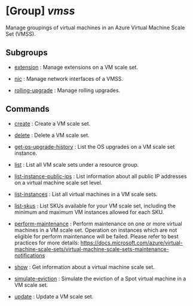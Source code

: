 # [Group] _vmss_

Manage groupings of virtual machines in an Azure Virtual Machine Scale Set (VMSS).

## Subgroups

- [extension](/Commands/vmss/extension/readme.md)
: Manage extensions on a VM scale set.

- [nic](/Commands/vmss/nic/readme.md)
: Manage network interfaces of a VMSS.

- [rolling-upgrade](/Commands/vmss/rolling-upgrade/readme.md)
: Manage rolling upgrades.

## Commands

- [create](/Commands/vmss/_create.md)
: Create a VM scale set.

- [delete](/Commands/vmss/_delete.md)
: Delete a VM scale set.

- [get-os-upgrade-history](/Commands/vmss/_get-os-upgrade-history.md)
: List the OS upgrades on a VM scale set instance.

- [list](/Commands/vmss/_list.md)
: List all VM scale sets under a resource group.

- [list-instance-public-ips](/Commands/vmss/_list-instance-public-ips.md)
: List information about all public IP addresses on a virtual machine scale set level.

- [list-instances](/Commands/vmss/_list-instances.md)
: List all virtual machines in a VM scale sets.

- [list-skus](/Commands/vmss/_list-skus.md)
: List SKUs available for your VM scale set, including the minimum and maximum VM instances allowed for each SKU.

- [perform-maintenance](/Commands/vmss/_perform-maintenance.md)
: Perform maintenance on one or more virtual machines in a VM scale set. Operation on instances which are not eligible for perform maintenance will be failed. Please refer to best practices for more details: https://docs.microsoft.com/azure/virtual-machine-scale-sets/virtual-machine-scale-sets-maintenance-notifications

- [show](/Commands/vmss/_show.md)
: Get information about a virtual machine scale set.

- [simulate-eviction](/Commands/vmss/_simulate-eviction.md)
: Simulate the eviction of a Spot virtual machine in a VM scale set.

- [update](/Commands/vmss/_update.md)
: Update a VM scale set.
